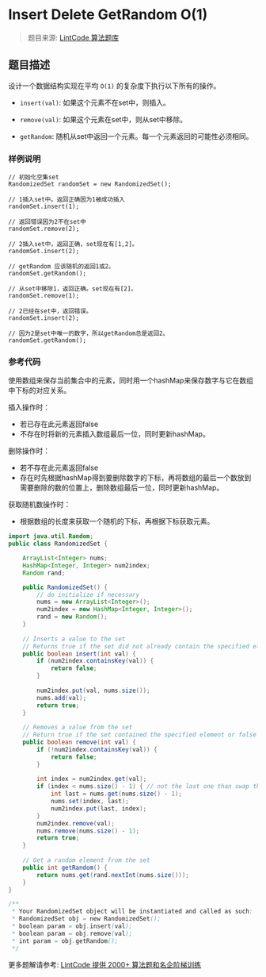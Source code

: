 # Insert Delete GetRandom O(1)

 > 题目来源: [LintCode 算法题库](https://www.lintcode.com/problem/insert-delete-getrandom-o1/?utm_source=sc-github-wzz)
 ## 题目描述
 设计一个数据结构实现在平均 `O(1)` 的复杂度下执行以下所有的操作。

* `insert(val)`: 如果这个元素不在set中，则插入。

* `remove(val)`: 如果这个元素在set中，则从set中移除。

* `getRandom`: 随机从set中返回一个元素。每一个元素返回的可能性必须相同。
 ### 样例说明
 ```
// 初始化空集set
RandomizedSet randomSet = new RandomizedSet();

// 1插入set中。返回正确因为1被成功插入
randomSet.insert(1);

// 返回错误因为2不在set中
randomSet.remove(2);

// 2插入set中，返回正确，set现在有[1,2]。
randomSet.insert(2);

// getRandom 应该随机的返回1或2。
randomSet.getRandom();

// 从set中移除1，返回正确。set现在有[2]。
randomSet.remove(1);

// 2已经在set中，返回错误。
randomSet.insert(2);

// 因为2是set中唯一的数字，所以getRandom总是返回2。
randomSet.getRandom();
```
 ### 参考代码
 使用数组来保存当前集合中的元素，同时用一个hashMap来保存数字与它在数组中下标的对应关系。

插入操作时：
* 若已存在此元素返回false
* 不存在时将新的元素插入数组最后一位，同时更新hashMap。

删除操作时：
* 若不存在此元素返回false
* 存在时先根据hashMap得到要删除数字的下标，再将数组的最后一个数放到需要删除的数的位置上，删除数组最后一位，同时更新hashMap。

获取随机数操作时：
* 根据数组的长度来获取一个随机的下标，再根据下标获取元素。
```java
import java.util.Random;
public class RandomizedSet {

    ArrayList<Integer> nums;
    HashMap<Integer, Integer> num2index;
    Random rand;

    public RandomizedSet() {
        // do initialize if necessary 
        nums = new ArrayList<Integer>();
        num2index = new HashMap<Integer, Integer>();  
        rand = new Random();
    }
    
    // Inserts a value to the set
    // Returns true if the set did not already contain the specified element or false
    public boolean insert(int val) {
        if (num2index.containsKey(val)) {
            return false;
        }
        
        num2index.put(val, nums.size());
        nums.add(val);
        return true;
    }
    
    // Removes a value from the set
    // Return true if the set contained the specified element or false
    public boolean remove(int val) {
        if (!num2index.containsKey(val)) {
            return false; 
        } 
        
        int index = num2index.get(val);
        if (index < nums.size() - 1) { // not the last one than swap the last one with this val
            int last = nums.get(nums.size() - 1);
            nums.set(index, last);
            num2index.put(last, index);
        }
        num2index.remove(val);
        nums.remove(nums.size() - 1);
        return true;
    }
    
    // Get a random element from the set
    public int getRandom() {
        return nums.get(rand.nextInt(nums.size()));
    }
}

/**
 * Your RandomizedSet object will be instantiated and called as such:
 * RandomizedSet obj = new RandomizedSet();
 * boolean param = obj.insert(val);
 * boolean param = obj.remove(val);
 * int param = obj.getRandom();
 */
```
 更多题解请参考: [LintCode 提供 2000+ 算法题和名企阶梯训练](https://www.lintcode.com/problem/?utm_source=sc-github-wzz)